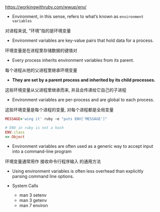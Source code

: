 https://workingwithruby.com/wwup/env/

+ Environment, in this sense, refers to what’s known as `environment variables`

对进程来说, "环境"指的是环境变量

+ Environment variables are key-value pairs that hold data for a process.

环境变量是在进程里存储数据的键值对

+ Every process inherits environment variables from its parent.

每个进程从他的父进程里继承环境变量

+ **They are set by a parent process and inherited by its child processes.**

这些环境变量从父进程里继承而来, 并且会传递给它自己的子进程

+ Environment variables are per-process and are global to each process.

这些环境变量是每个进程的变量, 对每个进程都是全局变量

```ruby
MESSAGE='wing it' ruby -e "puts ENV['MESSAGE']"

# ENV in ruby is not a hash
ENV.class
=> Object
```

+ Environment variables are often used as a generic way to accept input into a command-line program

环境变量通常用作 接收命令行程序输入 的通用方法

+ Using environment variables is often less overhead than explicitly parsing command line options.

+ System Calls
    + man 3 setenv
    + man 3 getenv
    + man 7 environ

